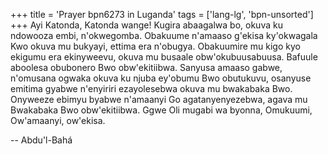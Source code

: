 +++
title = 'Prayer bpn6273 in Luganda'
tags = ['lang-lg', 'bpn-unsorted']
+++
Ayi Katonda, Katonda wange!  Kugira abaagalwa bo, okuva ku ndowooza embi, n'okwegomba.  Obakuume n'amaaso g'ekisa ky'okwagala Kwo okuva mu bukyayi, ettima era n'obugya. Obakuumire mu kigo kyo ekigumu era ekinyweevu, okuva mu busaale obw'okubuusabuusa.  Bafuule aboolesa obubonero Bwo obw'ekitiibwa.  Sanyusa amaaso gabwe, n'omusana ogwaka okuva ku njuba ey'obumu Bwo obutukuvu, osanyuse emitima gyabwe n'enyiriri ezayolesebwa okuva mu bwakabaka Bwo.  Onyweeze ebimyu byabwe n'amaanyi Go agatanyenyezebwa, agava mu Bwakabaka Bwo obw'ekitiibwa.  Ggwe Oli mugabi wa byonna, Omukuumi, Ow'amaanyi, ow'ekisa.

-- Abdu'l-Bahá

